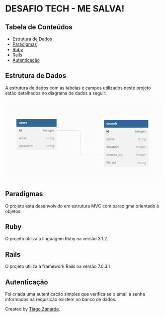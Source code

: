 # DESAFIO TECH - ME SALVA!

## Tabela de Conteúdos
  * [Estrutura de Dados](#estrutura-de-dados)
  * [Paradigmas](#paradigmas)
  * [Ruby](#ruby)
  * [Rails](#rails)
  * [Autenticação](#autenticação)

## Estrutura de Dados

A estrutura de dados com as tabelas e campos utilizados neste projeto estão detalhados no diagrama de dados a seguir:

<p align="left"><img src="docs/database_diagram.jpg"></p>

## Paradigmas

O projeto está desenvolvido em estrutura MVC com paradigma orientado à objetos.

## Ruby

O projeto utiliza a linguagem Ruby na versão 3.1.2.

## Rails

O projeto utiliza a framework Rails na versão 7.0.3.1

## Autenticação

Foi criada uma autenticação simples que verifica se o email e senha informados na requisição existem no banco de dados.


Created by [Tiago Zanarde](https://tiagozanarde.dev).
